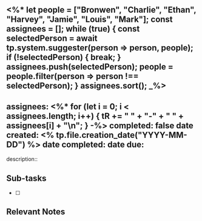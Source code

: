 <%*
let people = ["Bronwen", "Charlie", "Ethan", "Harvey", "Jamie", "Louis", "Mark"];
const assignees = [];
while (true) {
  const selectedPerson = await tp.system.suggester(person => person, people);
  if (!selectedPerson) {
    break;
  }
  assignees.push(selectedPerson);
  people = people.filter(person => person !== selectedPerson);
}
assignees.sort();
_%>
---
assignees:
<%*
for (let i = 0; i < assignees.length; i++) {
	tR += " " + "-" + " " + assignees[i] + "\n";
}
-%>
completed: false
date created: <% tp.file.creation_date("YYYY-MM-DD") %>
date completed:
date due: 
---

description::<br>

## Sub-tasks



- [ ] 

## Relevant Notes

